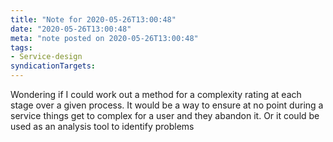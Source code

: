 ```yaml
---
title: "Note for 2020-05-26T13:00:48"
date: "2020-05-26T13:00:48"
meta: "note posted on 2020-05-26T13:00:48"
tags:
- Service-design
syndicationTargets: 
---
```

Wondering if I could work out a method for a complexity rating at each stage over a given process. It would be a way to ensure at no point during a service things get to complex for a user and they abandon it. Or it could be used as an analysis tool to identify problems
